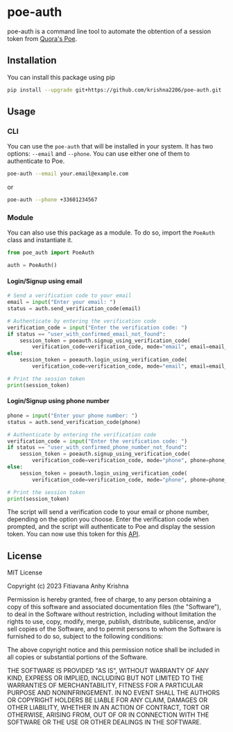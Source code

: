 # poe-auth

poe-auth is a command line tool to automate the obtention of a session token from [Quora's Poe](https://poe.com).

## Installation

You can install this package using pip
    
```bash
pip install --upgrade git+https://github.com/krishna2206/poe-auth.git
```

## Usage
### CLI
You can use the `poe-auth` that will be installed in your system. It has two options: `--email` and `--phone`. 
You can use either one of them to authenticate to Poe.

```bash
poe-auth --email your.email@example.com
```

or

```bash
poe-auth --phone +33601234567
```

### Module
You can also use this package as a module. To do so, import the `PoeAuth` class and instantiate it.
    
```python
from poe_auth import PoeAuth

auth = PoeAuth()
```

#### Login/Signup using email
```python
# Send a verification code to your email
email = input("Enter your email: ")
status = auth.send_verification_code(email)

# Authenticate by entering the verification code
verification_code = input("Enter the verification code: ")
if status == "user_with_confirmed_email_not_found":
    session_token = poeauth.signup_using_verification_code(
        verification_code=verification_code, mode="email", email=email_adress)
else:
    session_token = poeauth.login_using_verification_code(
        verification_code=verification_code, mode="email", email=email_adress)

# Print the session token
print(session_token)
```

#### Login/Signup using phone number
```python
phone = input("Enter your phone number: ")
status = auth.send_verification_code(phone)

# Authenticate by entering the verification code
verification_code = input("Enter the verification code: ")
if status == "user_with_confirmed_phone_number_not_found":
    session_token = poeauth.signup_using_verification_code(
        verification_code=verification_code, mode="phone", phone=phone_number)
else:
    session_token = poeauth.login_using_verification_code(
        verification_code=verification_code, mode="phone", phone=phone_number)

# Print the session token
print(session_token)
```

The script will send a verification code to your email or phone number, depending on the option you choose. 
Enter the verification code when prompted, and the script will authenticate to Poe and display the session token. 
You can now use this token for this [API](https://github.com/ading2210/poe-api).

## License

MIT License

Copyright (c) 2023 Fitiavana Anhy Krishna

Permission is hereby granted, free of charge, to any person obtaining a copy
of this software and associated documentation files (the "Software"), to deal
in the Software without restriction, including without limitation the rights
to use, copy, modify, merge, publish, distribute, sublicense, and/or sell
copies of the Software, and to permit persons to whom the Software is
furnished to do so, subject to the following conditions:

The above copyright notice and this permission notice shall be included in
all copies or substantial portions of the Software.

THE SOFTWARE IS PROVIDED "AS IS", WITHOUT WARRANTY OF ANY KIND, EXPRESS OR
IMPLIED, INCLUDING BUT NOT LIMITED TO THE WARRANTIES OF MERCHANTABILITY,
FITNESS FOR A PARTICULAR PURPOSE AND NONINFRINGEMENT. IN NO EVENT SHALL THE
AUTHORS OR COPYRIGHT HOLDERS BE LIABLE FOR ANY CLAIM, DAMAGES OR OTHER
LIABILITY, WHETHER IN AN ACTION OF CONTRACT, TORT OR OTHERWISE, ARISING FROM,
OUT OF OR IN CONNECTION WITH THE SOFTWARE OR THE USE OR OTHER DEALINGS IN
THE SOFTWARE.
